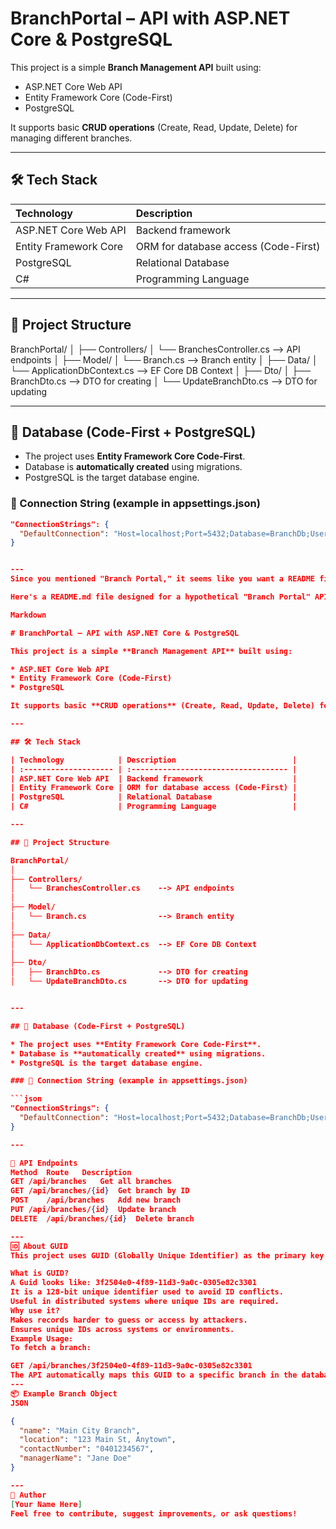 # BranchPortal – API with ASP.NET Core & PostgreSQL

This project is a simple **Branch Management API** built using:

* ASP.NET Core Web API
* Entity Framework Core (Code-First)
* PostgreSQL

It supports basic **CRUD operations** (Create, Read, Update, Delete) for managing different branches.

---

## 🛠️ Tech Stack

| Technology            | Description                          |
| :-------------------- | :----------------------------------- |
| ASP.NET Core Web API  | Backend framework                    |
| Entity Framework Core | ORM for database access (Code-First) |
| PostgreSQL            | Relational Database                  |
| C#                    | Programming Language                 |

---

## 📁 Project Structure

BranchPortal/
│
├── Controllers/
│   └── BranchesController.cs    --> API endpoints
│
├── Model/
│   └── Branch.cs                --> Branch entity
│
├── Data/
│   └── ApplicationDbContext.cs  --> EF Core DB Context
│
├── Dto/
│   ├── BranchDto.cs             --> DTO for creating
│   └── UpdateBranchDto.cs       --> DTO for updating



---

## 🧱 Database (Code-First + PostgreSQL)

* The project uses **Entity Framework Core Code-First**.
* Database is **automatically created** using migrations.
* PostgreSQL is the target database engine.

### 🔌 Connection String (example in appsettings.json)

```json
"ConnectionStrings": {
  "DefaultConnection": "Host=localhost;Port=5432;Database=BranchDb;Username=postgres;Password=your_password"
}


---
Since you mentioned "Branch Portal," it seems like you want a README file similar to the "Employee Portal" one, but tailored for a branch-specific management system.

Here's a README.md file designed for a hypothetical "Branch Portal" API, assuming a similar tech stack and CRUD operations for managing branches instead of employees.

Markdown

# BranchPortal – API with ASP.NET Core & PostgreSQL

This project is a simple **Branch Management API** built using:

* ASP.NET Core Web API
* Entity Framework Core (Code-First)
* PostgreSQL

It supports basic **CRUD operations** (Create, Read, Update, Delete) for managing different branches.

---

## 🛠️ Tech Stack

| Technology            | Description                          |
| :-------------------- | :----------------------------------- |
| ASP.NET Core Web API  | Backend framework                    |
| Entity Framework Core | ORM for database access (Code-First) |
| PostgreSQL            | Relational Database                  |
| C#                    | Programming Language                 |

---

## 📁 Project Structure

BranchPortal/
│
├── Controllers/
│   └── BranchesController.cs    --> API endpoints
│
├── Model/
│   └── Branch.cs                --> Branch entity
│
├── Data/
│   └── ApplicationDbContext.cs  --> EF Core DB Context
│
├── Dto/
│   ├── BranchDto.cs             --> DTO for creating
│   └── UpdateBranchDto.cs       --> DTO for updating


---

## 🧱 Database (Code-First + PostgreSQL)

* The project uses **Entity Framework Core Code-First**.
* Database is **automatically created** using migrations.
* PostgreSQL is the target database engine.

### 🔌 Connection String (example in appsettings.json)

```json
"ConnectionStrings": {
  "DefaultConnection": "Host=localhost;Port=5432;Database=BranchDb;Username=postgres;Password=your_password"
}

---

🔁 API Endpoints
Method	Route	Description
GET	/api/branches	Get all branches
GET	/api/branches/{id}	Get branch by ID
POST	/api/branches	Add new branch
PUT	/api/branches/{id}	Update branch
DELETE	/api/branches/{id}	Delete branch

---
🆔 About GUID
This project uses GUID (Globally Unique Identifier) as the primary key for branches instead of simple integers.

What is GUID?
A Guid looks like: 3f2504e0-4f89-11d3-9a0c-0305e82c3301
It is a 128-bit unique identifier used to avoid ID conflicts.
Useful in distributed systems where unique IDs are required.
Why use it?
Makes records harder to guess or access by attackers.
Ensures unique IDs across systems or environments.
Example Usage:
To fetch a branch:

GET /api/branches/3f2504e0-4f89-11d3-9a0c-0305e82c3301
The API automatically maps this GUID to a specific branch in the database.
---
📦 Example Branch Object
JSON

{
  "name": "Main City Branch",
  "location": "123 Main St, Anytown",
  "contactNumber": "0401234567",
  "managerName": "Jane Doe"
}

---
🙌 Author
[Your Name Here]
Feel free to contribute, suggest improvements, or ask questions!




